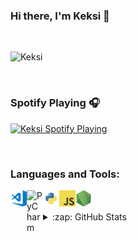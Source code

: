 ### Hi there, I'm Keksi 👋
<br />
<p align="left"> <img src="https://img.shields.io/github/followers/Keksiuwu?style=flat-square" alt="Keksi" /> </p>
<br />

### Spotify Playing :headphones:

[<img src="https://spotify-now-playing-keksiuwu.vercel.app/api/spotify-playing" alt="Keksi Spotify Playing" width="350" />](https://open.spotify.com/user/zxg19i8o7vlh81yraj3pwbeqx)



<br />

### Languages and Tools:

[<img align="left" alt="Visual Studio Code" width="26px" src="https://raw.githubusercontent.com/github/explore/80688e429a7d4ef2fca1e82350fe8e3517d3494d/topics/visual-studio-code/visual-studio-code.png" />][vsc]
[<img align="left" alt="PyCharm" width="26px" src="https://upload.wikimedia.org/wikipedia/commons/thumb/1/1d/PyCharm_Icon.svg/768px-PyCharm_Icon.svg.png" />][pycharm]
[<img align="left" alt="Python" width="26px" src="https://raw.githubusercontent.com/github/explore/80688e429a7d4ef2fca1e82350fe8e3517d3494d/topics/python/python.png" />][python]
[<img align="left" alt="JavaScript" width="26px" src="https://raw.githubusercontent.com/github/explore/80688e429a7d4ef2fca1e82350fe8e3517d3494d/topics/javascript/javascript.png" />][js]
[<img align="left" alt="Node.js" width="26px" src="https://raw.githubusercontent.com/github/explore/80688e429a7d4ef2fca1e82350fe8e3517d3494d/topics/nodejs/nodejs.png" />][node]

<br />
<br />

[vsc]: https://code.visualstudio.com/
[pycharm]: https://www.jetbrains.com/de-de/pycharm/
[python]: https://www.python.org/
[js]: https://www.w3schools.com/js/default.asp
[node]: https://nodejs.org/en/

<details>
  <summary>:zap: GitHub Stats</summary>

  <img align="left" src="https://github-readme-stats.vercel.app/api?username=Keksiuwu&&show_icons=true&title_color=ffffff&icon_color=bb2acf&text_color=daf7dc&bg_color=151515"  /> 
 
